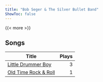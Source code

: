 ```yaml
---
title: "Bob Seger & The Silver Bullet Band"
ShowToc: false
---
```


{{< more >}}

## Songs
Title | Plays 
----- | -----: 
[Little Drummer Boy](/songs/little-drummer-boy) | 3
[Old Time Rock & Roll](/songs/old-time-rock-roll) | 1

